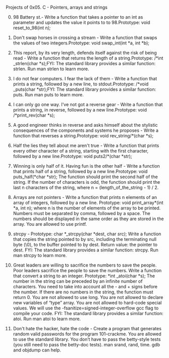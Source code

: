 Projects of 0x05. C - Pointers, arrays and strings

0. 98 Battery st.- Write a function that takes a pointer to an int as parameter and updates the value it points to to 98.Prototype: void reset_to_98(int *n);*
 
1. Don't swap horses in crossing a stream - Write a function that swaps the values of two integers.Prototype: void swap_int(int *a, int *b);

2. This report, by its very length, defends itself against the risk of being read - Write a function that returns the length of a string.Prototype: /*int _strlen(char *s);FYI: The standard library provides a similar function: strlen. Run man strlen to learn more.

3. I do not fear computers. I fear the lack of them  - Write a function that prints a string, followed by a new line, to stdout.Prototype: /*void _puts(char *str);FYI: The standard library provides a similar function: puts. Run man puts to learn more.

4. I can only go one way. I've not got a reverse gear - Write a function that prints a string, in reverse, followed by a new line.Prototype: void /*print_rev(char *s);

5. A good engineer thinks in reverse and asks himself about the stylistic consequences of the components and systems he proposes - Write a function that reverses a string.Prototype: void rev_string/*(char *s); 

6. Half the lies they tell about me aren't true - Write a function that prints every other character of a string, starting with the first character, followed by a new line.Prototype: void puts2/*(char *str);

7. Winning is only half of it. Having fun is the other half - Write a function that prints half of a string, followed by a new line.Prototype: void puts_half(*char *str); The function should print the second half of the string. If the number of characters is odd, the function should print the last n characters of the string, where n = (length_of_the_string - 1) / 2.

8. Arrays are not pointers - Write a function that prints n elements of an array of integers, followed by a new line. Prototype: void print_array*(int *a, int n); where n is the number of elements of the array to be printed. Numbers must be separated by comma, followed by a space. The numbers should be displayed in the same order as they are stored in the array. You are allowed to use printf.

9. strcpy - Prototype: char *_strcpy(char *dest, char *src)*; Write a function that copies the string pointed to by src, including the terminating null byte (\0), to the buffer pointed to by dest. Return value: the pointer to dest. FYI: The standard library provides a similar function: strcpy. Run man strcpy to learn more. 

10. Great leaders are willing to sacrifice the numbers to save the people. Poor leaders sacrifice the people to save the numbers. Write a function that convert a string to an integer. Prototype: *int _atoi(char *s); The number in the string can be preceded by an infinite number of characters. You need to take into account all the - and + signs before the number. If there are no numbers in the string, the function must return 0. You are not allowed to use long. You are not allowed to declare new variables of “type” array. You are not allowed to hard-code special values. We will use the -fsanitize=signed-integer-overflow gcc flag to compile your code. FYI: The standard library provides a similar function: atoi. Run man atoi to learn more. 

11. Don't hate the hacker, hate the code - Create a program that generates random valid passwords for the program 101-crackme. You are allowed to use the standard library. You don’t have to pass the betty-style tests (you still need to pass the betty-doc tests). man srand, rand, time. gdb and objdump can help.
